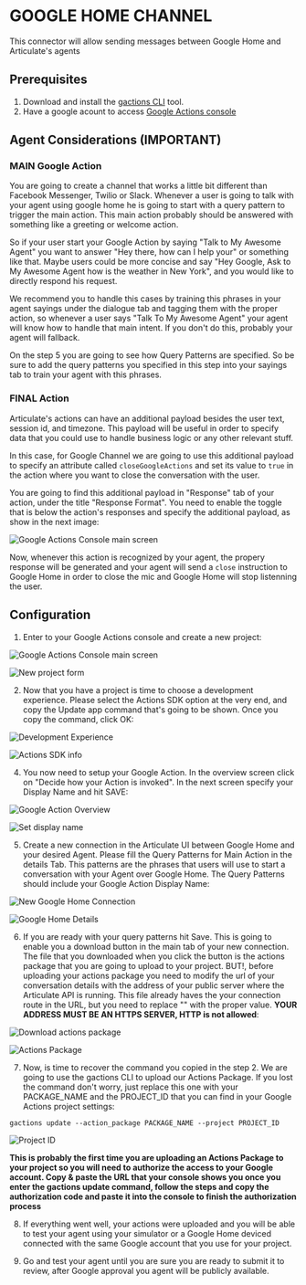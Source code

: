 # GOOGLE HOME CHANNEL

This connector will allow sending messages between Google Home and Articulate's agents

## Prerequisites

1. Download and install the [gactions CLI](https://developers.google.com/actions/tools/gactions-cli) tool.
2. Have a google acount to access [Google Actions console](https://console.actions.google.com)

## Agent Considerations (IMPORTANT)

### MAIN Google Action

You are going to create a channel that works a little bit different than Facebook Messenger, Twilio or Slack. Whenever a user is going to talk with your agent using google home he is going to start with a query pattern to trigger the main action. This main action probably should be answered with something like a greeting or welcome action.

So if your user start your Google Action by saying "Talk to My Awesome Agent" you want to answer "Hey there, how can I help your" or something like that. Maybe users could be more concise and say "Hey Google, Ask to My Awesome Agent how is the weather in New York", and you would like to directly respond his request.

We recommend you to handle this cases by training this phrases in your agent sayings under the dialogue tab and tagging them with the proper action, so whenever a user says "Talk To My Awesome Agent" your agent will know how to handle that main intent. If you don't do this, probably your agent will fallback.

On the step 5 you are going to see how Query Patterns are specified. So be sure to add the query patterns you specified in this step into your sayings tab to train your agent with this phrases.

### FINAL Action

Articulate's actions can have an additional payload besides the user text, session id, and timezone. This payload will be useful in order to specify data that you could use to handle business logic or any other relevant stuff.

In this case, for Google Channel we are going to use this additional payload to specify an attribute called `closeGoogleActions` and set its value to `true` in the action where you want to close the conversation with the user.

You are going to find this additional payload in "Response" tab of your action, under the title "Response Format". You need to enable the toggle that is below the action's responses and specify the additional payload, as show in the next image:

![Google Actions Console main screen](https://github.com/samtecspg/articulate/blob/master/api/lib/channels/google-home/screenshots/12%20-%20Close%20Google%20Action.png)

Now, whenever this action is recognized by your agent, the propery response will be generated and your agent will send a `close` instruction to Google Home in order to close the mic and Google Home will stop listenning the user.

## Configuration

1. Enter to your Google Actions console and create a new project:

![Google Actions Console main screen](https://github.com/samtecspg/articulate/blob/master/api/lib/channels/google-home/screenshots/01%20-%20Google%20Actions%20Console.png)

![New project form](https://github.com/samtecspg/articulate/blob/master/api/lib/channels/google-home/screenshots/02%20-%20New%20Project.png)

2. Now that you have a project is time to choose a development experience. Please select the Actions SDK option at the very end, and copy the Update app command that's going to be shown. Once you copy the command, click OK:

![Development Experience](https://github.com/samtecspg/articulate/blob/master/api/lib/channels/google-home/screenshots/03%20-%20New%20Project%20Screen.png)

![Actions SDK info](https://github.com/samtecspg/articulate/blob/master/api/lib/channels/google-home/screenshots/04%20-%20Copy%20command.png)

4. You now need to setup your Google Action. In the overview screen click on "Decide how your Action is invoked". In the next screen specify your Display Name and hit SAVE:

![Google Action Overview](https://github.com/samtecspg/articulate/blob/master/api/lib/channels/google-home/screenshots/05%20-%20Decide%20display%20name.png)

![Set display name](https://github.com/samtecspg/articulate/blob/master/api/lib/channels/google-home/screenshots/06%20-%20Set%20display%20name.png)

5. Create a new connection in the Articulate UI between Google Home and your desired Agent. Please fill the Query Patterns for Main Action in the details Tab. This patterns are the phrases that users will use to start a conversation with your Agent over Google Home. The Query Patterns should include your Google Action Display Name: 

![New Google Home Connection](https://github.com/samtecspg/articulate/blob/master/api/lib/channels/google-home/screenshots/07%20-%20New%20Google%20Home%20Connection.png)

![Google Home Details](https://github.com/samtecspg/articulate/blob/master/api/lib/channels/google-home/screenshots/08%20-%20Query%20Patterns.png)

6. If you are ready with your query patterns hit Save. This is going to enable you a download button in the main tab of your new connection. The file that you downloaded when you click the button is the actions package that you are going to upload to your project. BUT!, before uploading your actions package you need to modify the url of your conversation details with the address of your public server where the Articulate API is running. This file already haves the your connection route in the URL, but you need to replace "<YOUR API SERVER ADDRESS>" with the proper value. **YOUR ADDRESS MUST BE AN HTTPS SERVER, HTTP is not allowed**:

![Download actions package](https://github.com/samtecspg/articulate/blob/master/api/lib/channels/google-home/screenshots/09%20-%20Download%20Actions%20Package.png)

![Actions Package](https://github.com/samtecspg/articulate/blob/master/api/lib/channels/google-home/screenshots/10%20-%20Actions%20Package.png)

7. Now, is time to recover the command you copied in the step 2. We are going to use the gactions CLI to upload our Actions Package. If you lost the command don't worry, just replace this one with your PACKAGE_NAME and the PROJECT_ID that you can find in your Google Actions project settings:

`gactions update --action_package PACKAGE_NAME --project PROJECT_ID`

![Project ID](https://github.com/samtecspg/articulate/blob/master/api/lib/channels/google-home/screenshots/11%20-%20Project%20ID.png)

**This is probably the first time you are uploading an Actions Package to your project so you will need to authorize the access to your Google account. Copy & paste the URL that your console shows you once you enter the gactions update command, follow the steps and copy the authorization code and paste it into the console to finish the authorization process**

8. If everything went well, your actions were uploaded and you will be able to test your agent using your simulator or a Google Home deviced connected with the same Google account that you use for your project.

9. Go and test your agent until you are sure you are ready to submit it to review, after Google approval you agent will be publicly available.